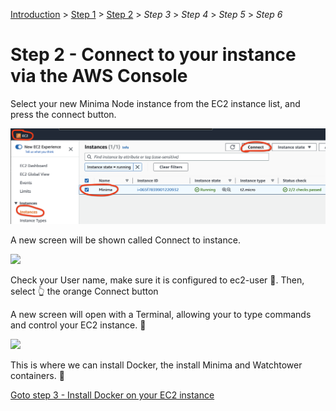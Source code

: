 [Introduction](../index.md) > [Step 1](../step1/index.md) > <u>Step 2</u>  > *Step 3* > *Step 4* > *Step 5* > *Step 6*

# Step 2 - Connect to your instance via the AWS Console

Select your new Minima Node instance from the EC2 instance list, and press the connect button.  

![](selectMinimaNode.png)

A new screen will be shown called Connect to instance.

![](connectToEC2.png)

Check your User name, make sure it is configured to ec2-user 👀. Then, select 👆 the orange Connect button

A new screen will open with a Terminal, allowing your to type commands and control your EC2 instance. 💪

![](terminal.png)

This is where we can install Docker, the install Minima and Watchtower containers. 🦄

[Goto step 3 - Install Docker on your EC2 instance](../step3/index.md)